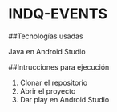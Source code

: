 # INDQ-EVENTS

##Tecnologías usadas

Java en Android Studio

##Intrucciones para ejecución

1. Clonar el repositorio
2. Abrir el proyecto
3. Dar play en Android Studio
